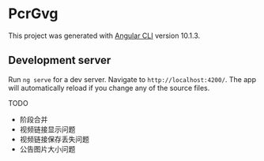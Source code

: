 # PcrGvg

This project was generated with [Angular CLI](https://github.com/angular/angular-cli) version 10.1.3.

## Development server

Run `ng serve` for a dev server. Navigate to `http://localhost:4200/`. The app will automatically reload if you change any of the source files.


TODO
 -  阶段合并
 -  视频链接显示问题
 -  视频链接保存丢失问题
 -  公告图片大小问题
